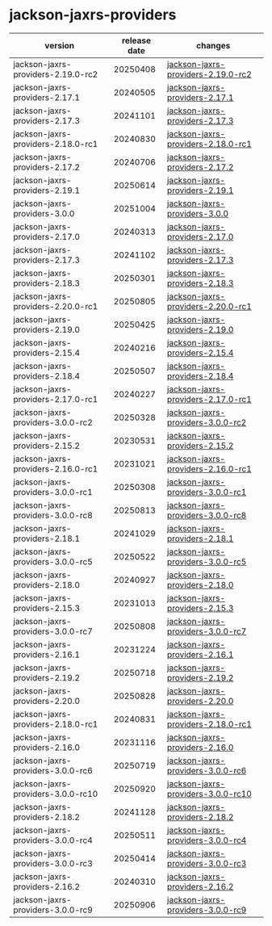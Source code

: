 # jackson-jaxrs-providers	


|version|release date|changes|
|---|---|---|
|jackson-jaxrs-providers-2.19.0-rc2|20250408|[jackson-jaxrs-providers-2.19.0-rc2](./jackson-jaxrs-providers-2.19.0-rc2-20250408.md)|
|jackson-jaxrs-providers-2.17.1|20240505|[jackson-jaxrs-providers-2.17.1](./jackson-jaxrs-providers-2.17.1-20240505.md)|
|jackson-jaxrs-providers-2.17.3|20241101|[jackson-jaxrs-providers-2.17.3](./jackson-jaxrs-providers-2.17.3-20241101.md)|
|jackson-jaxrs-providers-2.18.0-rc1|20240830|[jackson-jaxrs-providers-2.18.0-rc1](./jackson-jaxrs-providers-2.18.0-rc1-20240830.md)|
|jackson-jaxrs-providers-2.17.2|20240706|[jackson-jaxrs-providers-2.17.2](./jackson-jaxrs-providers-2.17.2-20240706.md)|
|jackson-jaxrs-providers-2.19.1|20250614|[jackson-jaxrs-providers-2.19.1](./jackson-jaxrs-providers-2.19.1-20250614.md)|
|jackson-jaxrs-providers-3.0.0|20251004|[jackson-jaxrs-providers-3.0.0](./jackson-jaxrs-providers-3.0.0-20251004.md)|
|jackson-jaxrs-providers-2.17.0|20240313|[jackson-jaxrs-providers-2.17.0](./jackson-jaxrs-providers-2.17.0-20240313.md)|
|jackson-jaxrs-providers-2.17.3|20241102|[jackson-jaxrs-providers-2.17.3](./jackson-jaxrs-providers-2.17.3-20241102.md)|
|jackson-jaxrs-providers-2.18.3|20250301|[jackson-jaxrs-providers-2.18.3](./jackson-jaxrs-providers-2.18.3-20250301.md)|
|jackson-jaxrs-providers-2.20.0-rc1|20250805|[jackson-jaxrs-providers-2.20.0-rc1](./jackson-jaxrs-providers-2.20.0-rc1-20250805.md)|
|jackson-jaxrs-providers-2.19.0|20250425|[jackson-jaxrs-providers-2.19.0](./jackson-jaxrs-providers-2.19.0-20250425.md)|
|jackson-jaxrs-providers-2.15.4|20240216|[jackson-jaxrs-providers-2.15.4](./jackson-jaxrs-providers-2.15.4-20240216.md)|
|jackson-jaxrs-providers-2.18.4|20250507|[jackson-jaxrs-providers-2.18.4](./jackson-jaxrs-providers-2.18.4-20250507.md)|
|jackson-jaxrs-providers-2.17.0-rc1|20240227|[jackson-jaxrs-providers-2.17.0-rc1](./jackson-jaxrs-providers-2.17.0-rc1-20240227.md)|
|jackson-jaxrs-providers-3.0.0-rc2|20250328|[jackson-jaxrs-providers-3.0.0-rc2](./jackson-jaxrs-providers-3.0.0-rc2-20250328.md)|
|jackson-jaxrs-providers-2.15.2|20230531|[jackson-jaxrs-providers-2.15.2](./jackson-jaxrs-providers-2.15.2-20230531.md)|
|jackson-jaxrs-providers-2.16.0-rc1|20231021|[jackson-jaxrs-providers-2.16.0-rc1](./jackson-jaxrs-providers-2.16.0-rc1-20231021.md)|
|jackson-jaxrs-providers-3.0.0-rc1|20250308|[jackson-jaxrs-providers-3.0.0-rc1](./jackson-jaxrs-providers-3.0.0-rc1-20250308.md)|
|jackson-jaxrs-providers-3.0.0-rc8|20250813|[jackson-jaxrs-providers-3.0.0-rc8](./jackson-jaxrs-providers-3.0.0-rc8-20250813.md)|
|jackson-jaxrs-providers-2.18.1|20241029|[jackson-jaxrs-providers-2.18.1](./jackson-jaxrs-providers-2.18.1-20241029.md)|
|jackson-jaxrs-providers-3.0.0-rc5|20250522|[jackson-jaxrs-providers-3.0.0-rc5](./jackson-jaxrs-providers-3.0.0-rc5-20250522.md)|
|jackson-jaxrs-providers-2.18.0|20240927|[jackson-jaxrs-providers-2.18.0](./jackson-jaxrs-providers-2.18.0-20240927.md)|
|jackson-jaxrs-providers-2.15.3|20231013|[jackson-jaxrs-providers-2.15.3](./jackson-jaxrs-providers-2.15.3-20231013.md)|
|jackson-jaxrs-providers-3.0.0-rc7|20250808|[jackson-jaxrs-providers-3.0.0-rc7](./jackson-jaxrs-providers-3.0.0-rc7-20250808.md)|
|jackson-jaxrs-providers-2.16.1|20231224|[jackson-jaxrs-providers-2.16.1](./jackson-jaxrs-providers-2.16.1-20231224.md)|
|jackson-jaxrs-providers-2.19.2|20250718|[jackson-jaxrs-providers-2.19.2](./jackson-jaxrs-providers-2.19.2-20250718.md)|
|jackson-jaxrs-providers-2.20.0|20250828|[jackson-jaxrs-providers-2.20.0](./jackson-jaxrs-providers-2.20.0-20250828.md)|
|jackson-jaxrs-providers-2.18.0-rc1|20240831|[jackson-jaxrs-providers-2.18.0-rc1](./jackson-jaxrs-providers-2.18.0-rc1-20240831.md)|
|jackson-jaxrs-providers-2.16.0|20231116|[jackson-jaxrs-providers-2.16.0](./jackson-jaxrs-providers-2.16.0-20231116.md)|
|jackson-jaxrs-providers-3.0.0-rc6|20250719|[jackson-jaxrs-providers-3.0.0-rc6](./jackson-jaxrs-providers-3.0.0-rc6-20250719.md)|
|jackson-jaxrs-providers-3.0.0-rc10|20250920|[jackson-jaxrs-providers-3.0.0-rc10](./jackson-jaxrs-providers-3.0.0-rc10-20250920.md)|
|jackson-jaxrs-providers-2.18.2|20241128|[jackson-jaxrs-providers-2.18.2](./jackson-jaxrs-providers-2.18.2-20241128.md)|
|jackson-jaxrs-providers-3.0.0-rc4|20250511|[jackson-jaxrs-providers-3.0.0-rc4](./jackson-jaxrs-providers-3.0.0-rc4-20250511.md)|
|jackson-jaxrs-providers-3.0.0-rc3|20250414|[jackson-jaxrs-providers-3.0.0-rc3](./jackson-jaxrs-providers-3.0.0-rc3-20250414.md)|
|jackson-jaxrs-providers-2.16.2|20240310|[jackson-jaxrs-providers-2.16.2](./jackson-jaxrs-providers-2.16.2-20240310.md)|
|jackson-jaxrs-providers-3.0.0-rc9|20250906|[jackson-jaxrs-providers-3.0.0-rc9](./jackson-jaxrs-providers-3.0.0-rc9-20250906.md)|
